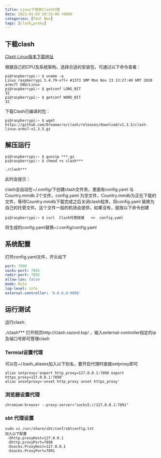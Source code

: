 ```yaml
---
title: Linux下使用Clash代理
data: 2021-01-03 20:33:00 +0800
categories: [Tool Box]
tags: [clash,proxy]
---
```


## 下载clash

[Clash Linux版本下载地址](https://github.com/Dreamacro/clash/releases)

根据自己的CPU及系统架构，选择合适的安装包，可通过以下命令查看：
```shell
pi@raspberrypi:~ $ uname -a
Linux raspberrypi 5.4.79-v7l+ #1373 SMP Mon Nov 23 13:27:40 GMT 2020 armv7l GNU/Linux
pi@raspberrypi:~ $ getconf LONG_BIT
32
pi@raspberrypi:~ $ getconf WORD_BIT
32
```

下载Clash已编译的包：

```
pi@raspberrypi:~ $ wget https://github.com/Dreamacro/clash/releases/download/v1.3.5/clash-linux-armv7-v1.3.5.gz
```

## 解压运行

```
pi@raspberrypi:~ $ gunzip ***.gz
pi@raspberrypi:~ $ chmod +x clash***
```


`./clash***`

此时会提示：

clash会自动在~/.config/下创建clash文件夹，里面有config.yaml 与Country.mmdb 2个文件，config.yaml 为空文件，Country.mmdb为正在下载的文件，等待Country.mmdb下载完成之后关闭clash程序，将config.yaml 替换为自己的托管文件。这个文件一般的机场会提供，如果没有，就按以下命令创建

`pi@raspberrypi:~ $ curl  Clash托管链接   >>  config.yaml`
 
将生成的config.yaml替换~/.config/config.yaml

## 系统配置

打开config.yaml文件，开头如下

```yaml
port: 7890
socks-port: 7891
redir-port: 7892
allow-lan: false
mode: Rule
log-level: info
external-controller: '0.0.0.0:9090'
```

## 运行测试
 
运行clash:

./clash***
打开网页http://clash.razord.top/ ，输入external-controller指定的ip及端口号即可管理clash

### Termial设置代理
可以在~/.bash_aliases加入以下别名，要开启代理时直接setproxy即可
```
alias setproxy='export http_proxy=127.0.0.1:7890 export https_proxy=127.0.0.1:7890'
alias unsetproxy='unset http_proxy unset https_proxy'
```

### 浏览器设置代理
```
chromium-browser --proxy-server="socks5://127.0.0.1:7891"
```

### sbt 代理设置
```
sudo vi /usr/share/sbt/conf/sbtconfig.txt
加入以下配置
 -Dhttp.proxyHost=127.0.0.1
 -Dhttp.proxyPort=7890
 -Dsocks.ProxyHost=127.0.0.1
 -Dsocks.ProxyPort=7891 
```
